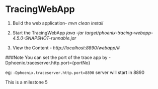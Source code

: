 # TracingWebApp
1. Build the web application-
 *mvn clean install*

2. Start the TracingWebApp
 *java -jar target/phoenix-tracing-webapp-4.5.0-SNAPSHOT-runnable.jar*

3. View the Content -
 *http://localhost:8890/webapp/#*

 ###Note
 You can set the port of the trace app by 
 -Dphoenix.traceserver.http.port={portNo}

 eg:
 `-Dphoenix.traceserver.http.port=8890` server will start in 8890

 This is a milestone 5
